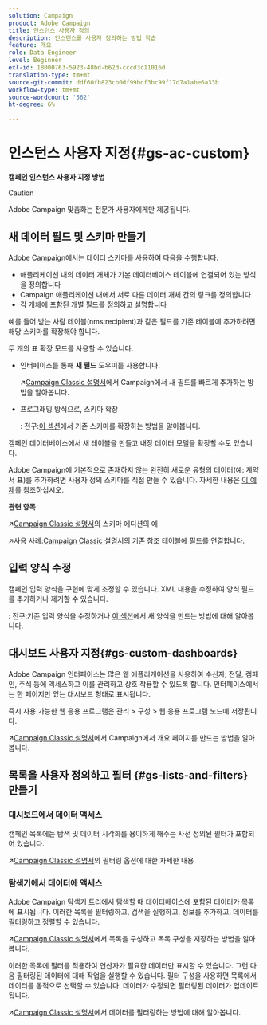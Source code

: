 ```yaml
---
solution: Campaign
product: Adobe Campaign
title: 인스턴스 사용자 정의
description: 인스턴스를 사용자 정의하는 방법 학습
feature: 개요
role: Data Engineer
level: Beginner
exl-id: 18000763-5923-48bd-b62d-cccd3c11016d
translation-type: tm+mt
source-git-commit: ddf60fb823cb0df99bdf3bc99f17d7a1abe6a33b
workflow-type: tm+mt
source-wordcount: '562'
ht-degree: 6%

---
```


# 인스턴스 사용자 지정{#gs-ac-custom}

**캠페인 인스턴스 사용자 지정 방법**

>[!CAUTION]
>
>Adobe Campaign 맞춤화는 전문가 사용자에게만 제공됩니다.

## 새 데이터 필드 및 스키마 만들기

Adobe Campaign에서는 데이터 스키마를 사용하여 다음을 수행합니다.

* 애플리케이션 내의 데이터 개체가 기본 데이터베이스 테이블에 연결되어 있는 방식을 정의합니다
* Campaign 애플리케이션 내에서 서로 다른 데이터 개체 간의 링크를 정의합니다
* 각 개체에 포함된 개별 필드를 정의하고 설명합니다

예를 들어 받는 사람 테이블(nms:recipient)과 같은 필드를 기존 테이블에 추가하려면 해당 스키마를 확장해야 합니다.

두 개의 표 확장 모드를 사용할 수 있습니다.

* 인터페이스를 통해 **새 필드** 도우미를 사용합니다.

   :arrow_upper_right:[Campaign Classic 설명서](https://experienceleague.adobe.com/docs/campaign-classic/using/configuring-campaign-classic/editing-schemas/new-field-wizard.html?lang=en#configuring-campaign-classic)에서 Campaign에서 새 필드를 빠르게 추가하는 방법을 알아봅니다.

* 프로그래밍 방식으로, 스키마 확장

   : 전구:[이 섹션](../dev/extend-schema.md)에서 기존 스키마를 확장하는 방법을 알아봅니다.


캠페인 데이터베이스에서 새 테이블을 만들고 내장 데이터 모델을 확장할 수도 있습니다.

Adobe Campaign에 기본적으로 존재하지 않는 완전히 새로운 유형의 데이터(예: 계약서 표)를 추가하려면 사용자 정의 스키마를 직접 만들 수 있습니다. 자세한 내용은 [이 예제](../dev/create-schema.md#example--creating-a-contract-table)를 참조하십시오.

**관련 항목**

:arrow_upper_right:[Campaign Classic 설명서](https://experienceleague.adobe.com/docs/campaign-classic/using/configuring-campaign-classic/editing-schemas/examples-of-schemas-edition.html?lang=en#configuring-campaign-classic)의 스키마 에디션의 예

:arrow_upper_right:사용 사례:[Campaign Classic 설명서](https://experienceleague.adobe.com/docs/campaign-classic/using/configuring-campaign-classic/editing-schemas/examples-of-schemas-edition.html?lang=en#uc-link)의 기존 참조 테이블에 필드를 연결합니다.


## 입력 양식 수정

캠페인 입력 양식을 구현에 맞게 조정할 수 있습니다. XML 내용을 수정하여 양식 필드를 추가하거나 제거할 수 있습니다.

: 전구:기존 입력 양식을 수정하거나 [이 섹션](../dev/forms.md)에서 새 양식을 만드는 방법에 대해 알아봅니다.

## 대시보드 사용자 지정{#gs-custom-dashboards}

Adobe Campaign 인터페이스는 많은 웹 애플리케이션을 사용하여 수신자, 전달, 캠페인, 주식 등에 액세스하고 이를 관리하고 상호 작용할 수 있도록 합니다. 인터페이스에서는 한 페이지만 있는 대시보드 형태로 표시됩니다.

즉시 사용 가능한 웹 응용 프로그램은 관리 > 구성 > 웹 응용 프로그램 노드에 저장됩니다.

:arrow_upper_right:[Campaign Classic 설명서](https://experienceleague.adobe.com/docs/campaign-classic/using/designing-content/web-applications/use-cases--creating-overviews.html?lang=en#creating-a-single-page-web-application)에서 Campaign에서 개요 페이지를 만드는 방법을 알아봅니다.


## 목록을 사용자 정의하고 필터 {#gs-lists-and-filters} 만들기

### 대시보드에서 데이터 액세스

캠페인 목록에는 탐색 및 데이터 시각화를 용이하게 해주는 사전 정의된 필터가 포함되어 있습니다.

:arrow_upper_right:[Campaign Classic 설명서](https://experienceleague.adobe.com/docs/campaign-classic/using/getting-started/filtering-data/filtering-options.html?lang=en#about-filtering)의 필터링 옵션에 대한 자세한 내용


### 탐색기에서 데이터에 액세스

Adobe Campaign 탐색기 트리에서 탐색할 때 데이터베이스에 포함된 데이터가 목록에 표시됩니다. 이러한 목록을 필터링하고, 검색을 실행하고, 정보를 추가하고, 데이터를 필터링하고 정렬할 수 있습니다.

:arrow_upper_right:[Campaign Classic 설명서](https://experienceleague.adobe.com/docs/campaign-classic/using/getting-started/starting-with-adobe-campaign/campaign-workspace/adobe-campaign-ui-lists.html?lang=en#getting-started)에서 목록을 구성하고 목록 구성을 저장하는 방법을 알아봅니다.


이러한 목록에 필터를 적용하여 연산자가 필요한 데이터만 표시할 수 있습니다. 그런 다음 필터링된 데이터에 대해 작업을 실행할 수 있습니다. 필터 구성을 사용하면 목록에서 데이터를 동적으로 선택할 수 있습니다. 데이터가 수정되면 필터링된 데이터가 업데이트됩니다.

:arrow_upper_right:[Campaign Classic 설명서](https://experienceleague.adobe.com/docs/campaign-classic/using/getting-started/filtering-data/creating-filters.html?lang=en#typology-of-available-filters)에서 데이터를 필터링하는 방법에 대해 알아봅니다.
